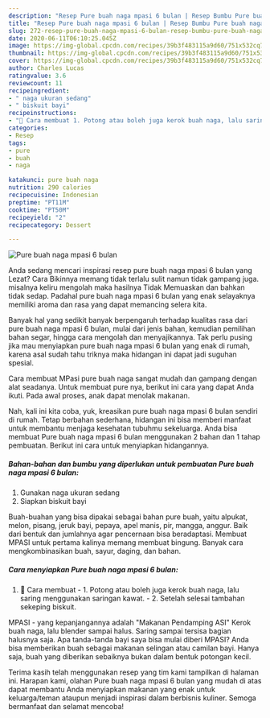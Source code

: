 ```yaml
---
description: "Resep Pure buah naga mpasi 6 bulan | Resep Bumbu Pure buah naga mpasi 6 bulan Yang Enak Dan Lezat"
title: "Resep Pure buah naga mpasi 6 bulan | Resep Bumbu Pure buah naga mpasi 6 bulan Yang Enak Dan Lezat"
slug: 272-resep-pure-buah-naga-mpasi-6-bulan-resep-bumbu-pure-buah-naga-mpasi-6-bulan-yang-enak-dan-lezat
date: 2020-06-11T06:10:25.045Z
image: https://img-global.cpcdn.com/recipes/39b3f483115a9d60/751x532cq70/pure-buah-naga-mpasi-6-bulan-foto-resep-utama.jpg
thumbnail: https://img-global.cpcdn.com/recipes/39b3f483115a9d60/751x532cq70/pure-buah-naga-mpasi-6-bulan-foto-resep-utama.jpg
cover: https://img-global.cpcdn.com/recipes/39b3f483115a9d60/751x532cq70/pure-buah-naga-mpasi-6-bulan-foto-resep-utama.jpg
author: Charles Lucas
ratingvalue: 3.6
reviewcount: 11
recipeingredient:
- " naga ukuran sedang"
- " biskuit bayi"
recipeinstructions:
- "🐲 Cara membuat 1. Potong atau boleh juga kerok buah naga, lalu saring menggunakan saringan kawat. 2. Setelah selesai tambahan sekeping biskuit."
categories:
- Resep
tags:
- pure
- buah
- naga

katakunci: pure buah naga 
nutrition: 290 calories
recipecuisine: Indonesian
preptime: "PT11M"
cooktime: "PT50M"
recipeyield: "2"
recipecategory: Dessert

---
```



![Pure buah naga mpasi 6 bulan](https://img-global.cpcdn.com/recipes/39b3f483115a9d60/751x532cq70/pure-buah-naga-mpasi-6-bulan-foto-resep-utama.jpg)

Anda sedang mencari inspirasi resep pure buah naga mpasi 6 bulan yang Lezat? Cara Bikinnya memang tidak terlalu sulit namun tidak gampang juga. misalnya keliru mengolah maka hasilnya Tidak Memuaskan dan bahkan tidak sedap. Padahal pure buah naga mpasi 6 bulan yang enak selayaknya memiliki aroma dan rasa yang dapat memancing selera kita.

Banyak hal yang sedikit banyak berpengaruh terhadap kualitas rasa dari pure buah naga mpasi 6 bulan, mulai dari jenis bahan, kemudian pemilihan bahan segar, hingga cara mengolah dan menyajikannya. Tak perlu pusing jika mau menyiapkan pure buah naga mpasi 6 bulan yang enak di rumah, karena asal sudah tahu triknya maka hidangan ini dapat jadi suguhan spesial.

Cara membuat MPasi pure buah naga sangat mudah dan gampang dengan alat seadanya. Untuk membuat pure nya, berikut ini cara yang dapat Anda ikuti. Pada awal proses, anak dapat menolak makanan.


Nah, kali ini kita coba, yuk, kreasikan pure buah naga mpasi 6 bulan sendiri di rumah. Tetap berbahan sederhana, hidangan ini bisa memberi manfaat untuk membantu menjaga kesehatan tubuhmu sekeluarga. Anda bisa membuat Pure buah naga mpasi 6 bulan menggunakan 2 bahan dan 1 tahap pembuatan. Berikut ini cara untuk menyiapkan hidangannya.

<!--inarticleads1-->

##### Bahan-bahan dan bumbu yang diperlukan untuk pembuatan Pure buah naga mpasi 6 bulan:

1. Gunakan  naga ukuran sedang
1. Siapkan  biskuit bayi


Buah-buahan yang bisa dipakai sebagai bahan pure buah, yaitu alpukat, melon, pisang, jeruk bayi, pepaya, apel manis, pir, mangga, anggur. Baik dari bentuk dan jumlahnya agar pencernaan bisa beradaptasi. Membuat MPASI untuk pertama kalinya memang membuat bingung. Banyak cara mengkombinasikan buah, sayur, daging, dan bahan. 

<!--inarticleads2-->

##### Cara menyiapkan Pure buah naga mpasi 6 bulan:

1. 🐲 Cara membuat - 1. Potong atau boleh juga kerok buah naga, lalu saring menggunakan saringan kawat. - 2. Setelah selesai tambahan sekeping biskuit.


MPASI - yang kepanjangannya adalah &#34;Makanan Pendamping ASI&#34; Kerok buah naga, lalu blender sampai halus. Saring sampai tersisa bagian halusnya saja. Apa tanda-tanda bayi saya bisa mulai diberi MPASI? Anda bisa memberikan buah sebagai makanan selingan atau camilan bayi. Hanya saja, buah yang diberikan sebaiknya bukan dalam bentuk potongan kecil. 

Terima kasih telah menggunakan resep yang tim kami tampilkan di halaman ini. Harapan kami, olahan Pure buah naga mpasi 6 bulan yang mudah di atas dapat membantu Anda menyiapkan makanan yang enak untuk keluarga/teman ataupun menjadi inspirasi dalam berbisnis kuliner. Semoga bermanfaat dan selamat mencoba!
